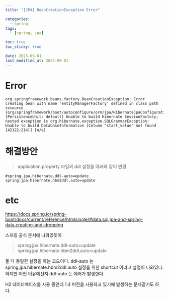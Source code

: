 ```yaml
---
title: "[JPA] BeanCreationException Error"

categories:
  - spring
tags:
  - [spring, jpa]

toc: true
toc_sticky: true

date: 2023-09-01
last_modified_at: 2023-09-01
---
```



# Error 

```
org.springframework.beans.factory.BeanCreationException: Error creating bean with name 'entityManagerFactory' defined in class path resource [org/springframework/boot/autoconfigure/orm/jpa/HibernateJpaConfiguration.class]: [PersistenceUnit: default] Unable to build Hibernate SessionFactory; nested exception is org.hibernate.exception.SQLGrammarException: Unable to build DatabaseInformation [Column "start_value" not found [42122-214]] [n/a]

```

# 해결방안

>   application.property 파일의 ddl 설정을 아래와 같이 변경

    #spring.jpa.hibernate.ddl-auto=update 
    spring.jpa.hibernate.hbm2ddl.auto=update

# etc

https://docs.spring.io/spring-boot/docs/current/reference/htmlsingle/#data.sql.jpa-and-spring-data.creating-and-dropping

스프링 공식 문서에 나와있듯이 

> spring.jpa.hibernate.ddl-auto=update 
spring.jpa.hibernate.hbm2ddl.auto=update

둘 다 동일한 설정을 하는 코드이다. ddl-auto 는 spring.jpa.hibernate.hbm2ddl.auto 설정을 위한 shortcut 이라고 설명이 나와있다. 하지만 어떤 이유에선지 ddl-auto 는 에러가 발생한다. 

H2 데이터베이스를 사용 중인데 1.4 버전을 사용하고 있기에 발생하는 문제같기도 하다. 